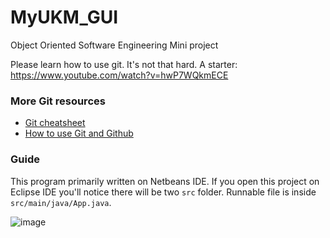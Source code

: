 # MyUKM_GUI
Object Oriented Software Engineering Mini project

Please learn how to use git. It's not that hard. A starter: https://www.youtube.com/watch?v=hwP7WQkmECE

### More Git resources
- [Git cheatsheet](https://about.gitlab.com/images/press/git-cheat-sheet.pdf)
- [How to use Git and Github](https://www.youtube.com/watch?v=HkdAHXoRtos)

### Guide

This program primarily written on Netbeans IDE. If you open this project on Eclipse IDE you'll notice there will be two `src` folder. Runnable file is inside `src/main/java/App.java`.

![image](https://user-images.githubusercontent.com/24191952/175852871-ea98fa3f-6c51-475a-8e78-ac1352f75b8d.png)

